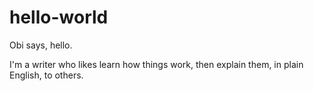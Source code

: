 # hello-world
Obi says, hello.

I'm a writer who likes learn how things work, then explain them, in plain English, to others. 
